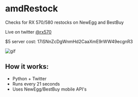 # amdRestock
Checks for RX 570/580 restocks on NewEgg and BestBuy

Live on twitter [@rx570](https://www.twitter.com/rx570/)

$5 server cost: 17iSNnZcDgWnmHd2CaaXmE9rWW49ecgnR3

![gif](/images/term.gif)

## How it works:
- Python + Twitter
- Runs every 21 seconds
- Uses NewEgg/BestBuy mobile API's
